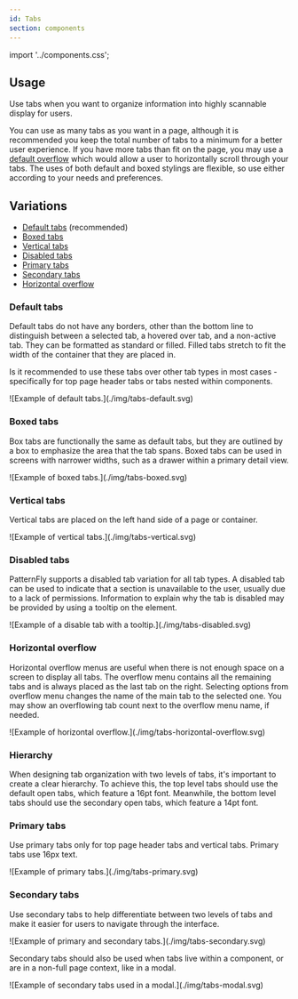 ```yaml
---
id: Tabs
section: components
---
```


import '../components.css';

## Usage
Use tabs when you want to organize information into highly scannable display for users.

You can use as many tabs as you want in a page, although it is recommended you keep the total number of tabs to a minimum for a better user experience. If you have more tabs than fit on the page, you may use a [default overflow](/components/tabs#default-overflow) which would allow a user to horizontally scroll through your tabs. The uses of both default and boxed stylings are flexible, so use either according to your needs and preferences.

## Variations
- [Default tabs](#default-tabs) (recommended)
- [Boxed tabs](#boxed-tabs)
- [Vertical tabs](#vertical-tabs)
- [Disabled tabs](#disabled-tabs)
- [Primary tabs](#primary-tabs)
- [Secondary tabs](#secondary-tabs)
- [Horizontal overflow](#horizontal-overflow)


### Default tabs

Default tabs do not have any borders, other than the bottom line to distinguish between a selected tab, a hovered over tab, and a non-active tab. They can be formatted as standard or filled.  Filled tabs stretch to fit the width of the container that they are placed in. 

Is it recommended to use these tabs over other tab types in most cases - specifically for top page header tabs or tabs nested within components.

<div class="ws-docs-content-img">
![Example of default tabs.](./img/tabs-default.svg)
</div>


### Boxed tabs

Box tabs are functionally the same as default tabs, but they are outlined by a box to emphasize the area that the tab spans. Boxed tabs can be used in screens with narrower widths, such as a drawer within a primary detail view. 

<div class="ws-docs-content-img">
![Example of boxed tabs.](./img/tabs-boxed.svg)
</div>

### Vertical tabs

Vertical tabs are placed on the left hand side of a page or container. 

<div class="ws-docs-content-img">
![Example of vertical tabs.](./img/tabs-vertical.svg)
</div>

### Disabled tabs

PatternFly supports a disabled tab variation for all tab types. A disabled tab can be used to indicate that a section is unavailable to the user, usually due to a lack of permissions. Information to explain why the tab is disabled may be provided by using a tooltip on the element.

<div class="ws-docs-content-img">
![Example of a disable tab with a tooltip.](./img/tabs-disabled.svg)
</div>

### Horizontal overflow

Horizontal overflow menus are useful when there is not enough space on a screen to display all tabs. The overflow menu contains all the remaining tabs and is always placed as the last tab on the right. Selecting options from overflow menu changes the name of the main tab to the selected one. You may show an overflowing tab count next to the overflow menu name, if needed.

<div class="ws-docs-content-img">
![Example of horizontal overflow.](./img/tabs-horizontal-overflow.svg)
</div>

### Hierarchy

When designing tab organization with two levels of tabs, it's important to create a clear hierarchy. To achieve this, the top level tabs should use the default open tabs, which feature a 16pt font. Meanwhile, the bottom level tabs should use the secondary open tabs, which feature a 14pt font.

### Primary tabs

Use primary tabs only for top page header tabs and vertical tabs. Primary tabs use 16px text. 

<div class="ws-docs-content-img">
![Example of primary tabs.](./img/tabs-primary.svg)
</div>

### Secondary tabs

Use secondary tabs to help differentiate between two levels of tabs and make it easier for users to navigate through the interface.

<div class="ws-docs-content-img">
![Example of primary and secondary tabs.](./img/tabs-secondary.svg)
</div>

Secondary tabs should also be used when tabs live within a component, or are in a non-full page context, like in a modal.

<div class="ws-docs-content-img">
![Example of secondary tabs used in a modal.](./img/tabs-modal.svg)
</div>


